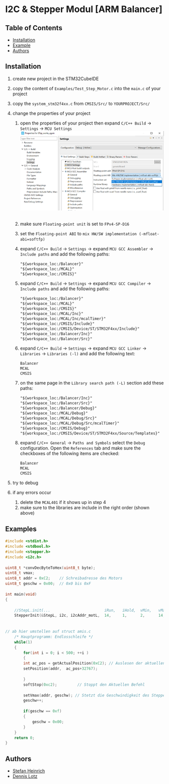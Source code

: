 # I2C & Stepper Modul [ARM Balancer]



## Table of Contents


  - [Installation](#installation)
  - [Example](#usageexamples)
  - [Authors](#authors)



## Installation

1.  create new project in the STM32CubeIDE
2.  copy the content of `Examples/Test_Step_Motor.c` into the `main.c` of your project
3. copy the `system_stm32f4xx.c` from `CMSIS/Src/` to `YOURPROJECT/Src/`
4. change the properties of your project 
   1. open the properties of your project then expand `C/C++ Build` → `Settings` → `MCU Settings`
  ![](img/mcu-settings.png)&nbsp;
   1. make sure `Floating-point unit` is set to `FPv4-SP-D16`  
   2. set the `Floating-point ABI` to `mix HW/SW implementation (-mfloat-abi=softfp)`
   3. expand `C/C++ Build` → `Settings` → expand `MCU GCC Assembler` → `Include paths` and add the following paths:
      ```
      "${workspace_loc:/Balancer}"
      "${workspace_loc:/MCAL}"
      "${workspace_loc:/CMSIS}"
      ```
      
   1. expand `C/C++ Build` → `Settings` → expand `MCU GCC Compiler` → `Include paths` and add the following paths:
      ```
      "${workspace_loc:/Balancer}"
      "${workspace_loc:/MCAL}"
      "${workspace_loc:/CMSIS}"
      "${workspace_loc:/MCAL/Inc}"
      "${workspace_loc:/MCAL/Inc/mcalTimer}"
      "${workspace_loc:/CMSIS/Include}"
      "${workspace_loc:/CMSIS/Device/ST/STM32F4xx/Include}"
      "${workspace_loc:/Balancer/Inc}"
      "${workspace_loc:/Balancer/Src}"
      ```
   2. expand `C/C++ Build` → `Settings` → expand `MCU GCC Linker` → `Libraries` → `Libraries (-l)` and add the following text:
      ```
      Balancer
      MCAL
      CMSIS
      ```

   3. on the same page in the `Library search path (-L)` section add these paths:
      ```
      "${workspace_loc:/Balancer/Inc}"
      "${workspace_loc:/Balancer/Src}"
      "${workspace_loc:/Balancer/Debug}"
      "${workspace_loc:/MCAL/Debug}"
      "${workspace_loc:/MCAL/Debug/Src}"
      "${workspace_loc:/MCAL/Debug/Src/mcalTimer}"
      "${workspace_loc:/CMSIS/Debug}"
      "${workspace_loc:/CMSIS/Device/ST/STM32F4xx/Source/Templates}"
      ```

    4. expand `C/C++ General` → `Paths and Symbols` select the `Debug` configuration. Open the `References` tab and make sure the checkboxes of the following items are checked:
       ```
       Balancer
       MCAL
       CMSIS
       ```

5. try to debug
6. if any errors occur 
   1. delete the `MCAL401` if it shows up in step 4
   2. make sure to the libraries are include in the right order (shown above)

 





## Examples

```c
#include <stdint.h>
#include <stdbool.h>
#include <stepper.h>
#include <i2c.h>

uint8_t *convDecByteToHex(uint8_t byte);
uint8_t vmax;
uint8_t addr = 0xC2; 	// Schreibadresse des Motors
uint8_t geschw = 0x00;	// 0x0 bis 0xF

int main(void)
{
    
	//StepL.init(... 						iRun,	iHold, 	vMin,  	vMax, 	stepMode, rotDir, acceleration, securePosition)
	StepperInit(&StepL, i2c, i2cAddr_motL, 	14, 	1,  	2, 		14, 		3, 			1, 		6,			 0);
    
	
// ab hier umstellen auf struct amis.c
	/* Hauptprogramm: Endlosschleife */
    while(1)
    {
    	for(int i = 0; i < 500; ++i )
    	{
    	int ac_pos = getActualPosition(0xC2); // Auslesen der aktuellen Motorposition
    	setPosition(addr,  ac_pos+32767);

    	}
    	softStop(0xc2); 		// Stoppt den Aktuellen Befehl

    	setVmax(addr, geschw); // Stetzt die Geschwindigkeit des Steppers
    	geschw++;

    	if(geschw == 0xf)
    	{
    		geschw = 0x00;
    	}
    }
    return 0;
}
```




## Authors

- [Stefan Heinrich](mailto:stefan.heinrich@dhbw-engineering.de)
- [Dennis Lotz](mailto:dennis.lotz@dhbw-engineering.de)

